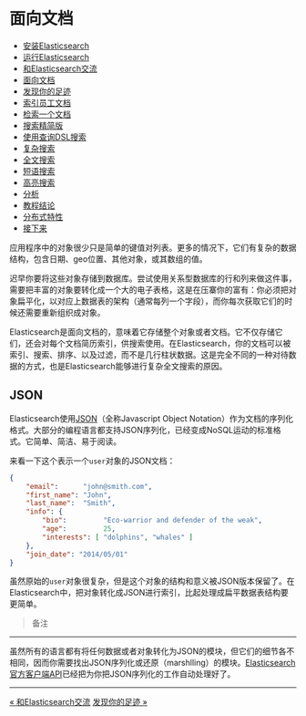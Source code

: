 
面向文档
===============

* [安装Elasticsearch](installing-elasticsearch.md)
* [运行Elasticsearch](running-elasticsearch.md)
* [和Elasticsearch交流](talking-to-elasticsearch.md)
* [面向文档](document-oriented.md)
* [发现你的足迹](finding-your-feet.md)
* [索引员工文档](indexing-employee-documents.md)
* [检索一个文档](retrieving-a-document.md)
* [搜索精简版](search-lite.md)
* [使用查询DSL搜索](search-with-query-dsl.md)
* [复杂搜索](more-complicated-searches.md)
* [全文搜索](full-text-search.md)
* [短语搜索](phrase-search.md)
* [高亮搜索](highlighting-our-searches.md)
* [分析](analytics.md)
* [教程结论](tutorial-conclusion.md)
* [分布式特性](distributed-nature.md)
* [接下来](next-steps.md)

应用程序中的对象很少只是简单的键值对列表。更多的情况下，它们有复杂的数据结构，包含日期、geo位置、其他对象，或其数组的值。

迟早你要将这些对象存储到数据库。尝试使用关系型数据库的行和列来做这件事，需要把丰富的对象要转化成一个大的电子表格，这是在压寨你的富有：你必须把对象扁平化，以对应上数据表的架构（通常每列一个字段），而你每次获取它们的时候还需要重新组织成对象。

Elasticsearch是面向文档的，意味着它存储整个对象或者文档。它不仅存储它们，还会对每个文档简历索引，供搜索使用。在Elasticsearch，你的文档可以被索引、搜索、排序、以及过滤，而不是几行柱状数据。这是完全不同的一种对待数据的方式，也是Elasticsearch能够进行复杂全文搜索的原因。

JSON
--------

Elasticsearch使用[JSON](http://en.wikipedia.org/wiki/Json)（全称Javascript Object Notation）作为文档的序列化格式。大部分的编程语言都支持JSON序列化，已经变成NoSQL运动的标准格式。它简单、简洁、易于阅读。

来看一下这个表示一个`user`对象的JSON文档：

```json
{
    "email":      "john@smith.com",
    "first_name": "John",
    "last_name":  "Smith",
    "info": {
        "bio":         "Eco-warrior and defender of the weak",
        "age":         25,
        "interests": [ "dolphins", "whales" ]
    },
    "join_date": "2014/05/01"
}
```

虽然原始的`user`对象很复杂，但是这个对象的结构和意义被JSON版本保留了。在Elasticsearch中，把对象转化成JSON进行索引，比起处理成扁平数据表结构要更简单。


> 备注
-------
虽然所有的语言都有将任何数据或者对象转化为JSON的模块，但它们的细节各不相同，因而你需要找出JSON序列化或还原（marshlling）的模块。[Elasticsearch官方客户端API](http://www.elasticsearch.org/guide/)已经把为你把JSON序列化的工作自动处理好了。

---------------------

[« 和Elasticsearch交流](talking-to-elasticsearch.md)      [发现你的足迹 »](finding-your-feet.md)

